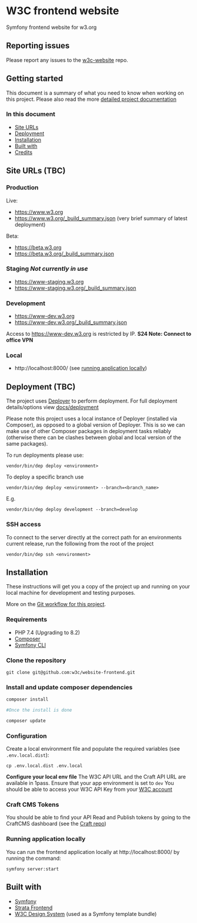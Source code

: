 # W3C frontend website

Symfony frontend website for w3.org

## Reporting issues

Please report any issues to the [w3c-website](https://github.com/w3c/w3c-website/issues) repo.

## Getting started

This document is a summary of what you need to know when working on this project. Please also read the more [detailed project documentation](docs/README.md)

### In this document

* [Site URLs](#site-urls)
* [Deployment](#deployment)
* [Installation](#installation)
* [Built with](#built-with)
* [Credits](#credits)

## Site URLs (TBC)

### Production
Live:
* https://www.w3.org
* https://www.w3.org/_build_summary.json (very brief summary of latest deployment)

Beta:
* https://beta.w3.org
* https://beta.w3.org/_build_summary.json

### Staging ***Not currently in use***
* https://www-staging.w3.org
* https://www-staging.w3.org/_build_summary.json

### Development
* https://www-dev.w3.org
* https://www-dev.w3.org/_build_summary.json

Access to https://www-dev.w3.org is restricted by IP.
**S24 Note: Connect to office VPN**

### Local
* http://localhost:8000/ (see [running application locally](#running-application-locally)) 

## Deployment (TBC)

The project uses [Deployer](https://deployer.org/) to perform deployment. For full deployment details/options view [docs/deployment](docs/deployment.md)

Please note this project uses a local instance of Deployer (installed via Composer), as opposed to a global version of Deployer. This is so we
can make use of other Composer packages in deployment tasks reliably (otherwise there can be clashes between global and local version of the same packages).

To run deployments please use:

````
vendor/bin/dep deploy <environment>
````

To deploy a specific branch use

````
vendor/bin/dep deploy <environment> --branch=<branch_name>
````

E.g.

```
vendor/bin/dep deploy development --branch=develop
```

### SSH access
To connect to the server directly at the correct path for an environments current release, run the following from the root of the project

````
vendor/bin/dep ssh <environment>
````

## Installation

These instructions will get you a copy of the project up and running on your local machine for development and testing purposes.

More on the [Git workflow for this project](docs/git_workflow.md).

### Requirements

* PHP 7.4 (Upgrading to 8.2)
* [Composer](https://getcomposer.org/)
* [Symfony CLI](https://symfony.com/download#step-1-install-symfony-cli)

### Clone the repository

`git clone git@github.com:w3c/website-frontend.git`

### Install and update composer dependencies

```bash
composer install

#Once the install is done

composer update
```

### Configuration
Create a local environment file and populate the required variables (see `.env.local.dist`):

```
cp .env.local.dist .env.local
```
**Configure your local env file**
The W3C API URL and the Craft API URL are available in 1pass.
Ensure that your app environment is set to `dev`
You should be able to access your W3C API Key from your [W3C account](https://auth.w3.org/login)

### Craft CMS Tokens

You should be able to find your API Read and Publish tokens by going to the CraftCMS dashboard (see the [Craft repo](https://github.com/w3c/w3c-website-craft))

### Running application locally

You can run the frontend application locally at http://localhost:8000/ by running the command:

```
symfony server:start
```

## Built with

- [Symfony](https://symfony.com/)
- [Strata Frontend](https://github.com/strata/frontend)
- [W3C Design System](https://github.com/w3c/w3c-website-templates-bundle/) (used as a Symfony template bundle)
